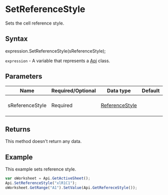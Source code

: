 # SetReferenceStyle

Sets the cell reference style.

## Syntax

expression.SetReferenceStyle(sReferenceStyle);

`expression` - A variable that represents a [Api](../Api.md) class.

## Parameters

| **Name** | **Required/Optional** | **Data type** | **Default** | **Description** |
| ------------- | ------------- | ------------- | ------------- | ------------- |
| sReferenceStyle | Required | [ReferenceStyle](../../Enumeration/ReferenceStyle.md) |  | The cell reference style. |

## Returns

This method doesn't return any data.

## Example

This example sets reference style.

```javascript
var oWorksheet = Api.GetActiveSheet();
Api.SetReferenceStyle("xlR1C1");
oWorksheet.GetRange("A1").SetValue(Api.GetRefereceStyle());
```
